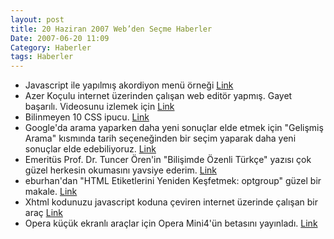 ```yaml
---
layout: post
title: 20 Haziran 2007 Web’den Seçme Haberler
Date: 2007-06-20 11:09
Category: Haberler
tags: Haberler
---
```


-   Javascript ile yapılmış akordiyon menü örneği [Link][]
-   Azer Koçulu internet üzerinden çalışan web editör yapmış. Gayet
    başarılı. Videosunu izlemek için [Link][1]
-   Bilinmeyen 10 CSS ipucu. [Link][2]
-   Google'da arama yaparken daha yeni sonuçlar elde etmek için
    "Gelişmiş Arama" kısmında tarih seçeneğinden bir seçim yaparak daha
    yeni sonuçlar elde edebiliyoruz. [Link][3]
-   Emeritüs Prof. Dr. Tuncer Ören'in "Bilişimde Özenli Türkçe" yazısı
    çok güzel herkesin okumasını yavsiye ederim. [Link][4]
-   eburhan'dan "HTML Etiketlerini Yeniden Keşfetmek: optgroup" güzel
    bir makale. [Link][5]
-   Xhtml kodunuzu javascript koduna çeviren internet üzerinde çalışan
    bir araç [Link][6]
-   Opera küçük ekranlı araçlar için Opera Mini4'ün betasını yayınladı.
    [Link][7]


  [Link]: http://aariadne.com/accordion/
  [1]: http://rainbow9.org/?demo "Link"
  [2]: http://itwales.com/997814_textonly.htm "Link"
  [3]: http://googlesystem.blogspot.com/2007/06/get-fresh-search-results-from-google.html
    "Link"
  [4]: http://www.bilimbilmek.com/sayfa/bilisimde_ozenli_turkce.html
    "Link"
  [5]: http://www.eburhan.com/html-etiketlerini-yeniden-kesfetmek-optgroup/
    "Link"
  [6]: http://www.smelzo.it/html2js/ "Link"
  [7]: http://my.opera.com/community/blog/beta-of-opera-mini-4-is-here
    "Link"
